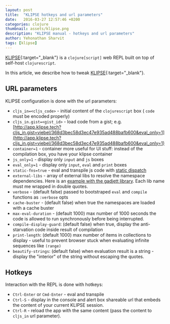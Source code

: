 ```yaml
---
layout: post
title:  "KLIPSE hotkeys and url parameters"
date:   2016-03-27 12:57:46 +0200
categories: clojure
thumbnail: assets/klipse.png
description: "KLIPSE manual - hotkeys and url parameters"
author: Yehonathan Sharvit
tags: [klipse]
---
```


[KLIPSE][klipse-url]{:target="_blank"} is a `clojure[script]` web REPL built on top of self-host `clojurescript`.

In this article, we describe how to tweak [KLIPSE][klipse-url]{:target="_blank"}.


## URL parameters

KLIPSE configuration is done with the url parameters:


* `cljs_in=<cljs_code>` - initial content of the `clojurescript` box ( `code` must be encoded properly)
* `cljs_in.gist=<gist_id>` - load code from a gist;  e.g. [http://app.klipse.tech?cljs_in.gist=viebel/368d3bec58d3ec47e935ad488bafb600&eval_only=1](http://app.klipse.tech?cljs_in.gist=viebel/368d3bec58d3ec47e935ad488bafb600&eval_only=1)
* `container=1` - container more useful for UI stuff: instead of the compilation box, you have your klipse container
* `js_only=1` - display only `input` and `js` boxes
* `eval_only=1` - display only `input`, `eval` and `print` boxes
* `static-fns=true` - eval and transpile js code with [static dispatch](https://github.com/clojure/clojurescript/wiki/Compiler-Options#static-fns)
* `external-libs` - array of external libs to resolve the namespace dependencies. Here is an [example with the gadjett library](http://app.klipse.tech/?cljs_in.gist=viebel/56695ae0360b8692255cc84115d37c6b&external-libs=["https://raw.githubusercontent.com/viebel/gadjett/master/src/"]). Each lib name must me wrapped in double quotes.
* `verbose` - (default false) passed to bootstraped `eval` and `compile` functions as `:verbose` opts
* `cache-buster` - (default false) when true the namespaces are loaded with a cache buster
* `max-eval-duration` - (default 1000) max number of 1000 seconds the code is allowed to run synchronously before being interrupted.
* `compile-display-guard`: (default false) when true, display the anti-starvation code inside result of compilation
* `print-length`: (default 1000) max number of items in collections to display - useful to prevent browser stuck when evaluating infinite sequences like `(range)`
* `beautify-strings`: (default false) when evaluation result is a string - display the "interior" of the string without escaping the quotes.


## Hotkeys

Interaction with the REPL is done with hotkeys:


* `Ctrl-Enter` or `Cmd-Enter` - eval and transpile
* `Ctrl-S` - display in the console and alert box shareable url that embeds the content of your current KLIPSE session.
* `Ctrl-R` - reload the app with the same content (pass the content to `cljs_in` url parameter).



[klipse-url]: http://app.klipse.tech/
